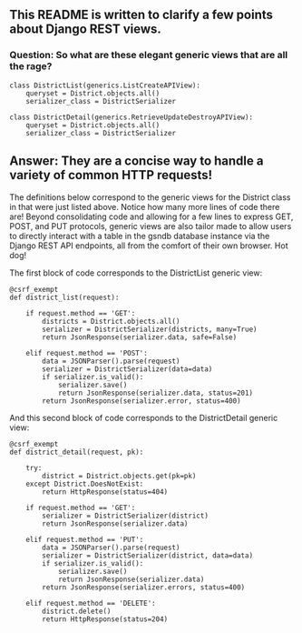 ## This README is written to clarify a few points about Django REST views.

### Question: So what are these elegant generic views that are all the rage?

``` shell
class DistrictList(generics.ListCreateAPIView):
    queryset = District.objects.all()
    serializer_class = DistrictSerializer
```

``` shell
class DistrictDetail(generics.RetrieveUpdateDestroyAPIView):
    queryset = District.objects.all()
    serializer_class = DistrictSerializer
```

## Answer: They are a concise way to handle a variety of common HTTP requests!
The definitions below correspond to the generic views for the District class in that were just listed above. Notice how many more lines of code there are! Beyond consolidating code and allowing for a few lines to express GET, POST, and PUT protocols, generic views are also tailor made to allow users to directly interact with a table in the gsndb database instance via the Django REST API endpoints, all from the comfort of their own browser. Hot dog!

The first block of code corresponds to the DistrictList generic view:

``` shell
@csrf_exempt
def district_list(request):

    if request.method == 'GET':
        districts = District.objects.all()
        serializer = DistrictSerializer(districts, many=True)
        return JsonResponse(serializer.data, safe=False)

    elif request.method == 'POST':
        data = JSONParser().parse(request)
        serializer = DistrictSerializer(data=data)
        if serializer.is_valid():
            serializer.save()
            return JsonResponse(serializer.data, status=201)
        return JsonResponse(serializer.error, status=400)
```

And this second block of code corresponds to the DistrictDetail generic view:

``` shell
@csrf_exempt
def district_detail(request, pk):

    try:
        district = District.objects.get(pk=pk)
    except District.DoesNotExist:
        return HttpResponse(status=404)

    if request.method == 'GET':
        serializer = DistrictSerializer(district)
        return JsonResponse(serializer.data)

    elif request.method == 'PUT':
        data = JSONParser().parse(request)
        serializer = DistrictSerializer(district, data=data)
        if serializer.is_valid():
            serializer.save()
            return JsonResponse(serializer.data)
        return JsonResponse(serializer.errors, status=400)

    elif request.method == 'DELETE':
        district.delete()
        return HttpResponse(status=204)
  ```
